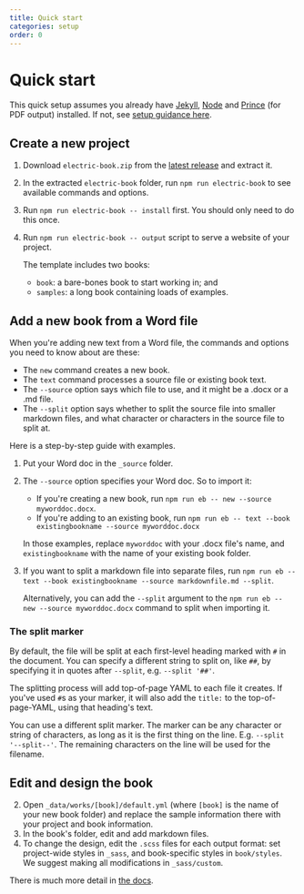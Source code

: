 ```yaml
---
title: Quick start
categories: setup
order: 0
---
```


# Quick start

This quick setup assumes you already have [Jekyll](https://jekyllrb.com/), [Node](https://nodejs.org/) and [Prince](https://www.princexml.com/) (for PDF output) installed. If not, see [setup guidance here](setting-up-your-computer).

## Create a new project

1. Download `electric-book.zip` from the [latest release](https://github.com/electricbookworks/electric-book/releases/latest) and extract it.
2. In the extracted `electric-book` folder, run `npm run electric-book` to see available commands and options.
3. Run `npm run electric-book -- install` first. You should only need to do this once.
4. Run `npm run electric-book -- output` script to serve a website of your project.

   The template includes two books:
   - `book`: a bare-bones book to start working in; and
   - `samples`: a long book containing loads of examples.

## Add a new book from a Word file

When you're adding new text from a Word file, the commands and options you need to know about are these:

- The `new` command creates a new book.
- The `text` command processes a source file or existing book text.
- The `--source` option says which file to use, and it might be a .docx or a .md file.
- The `--split` option says whether to split the source file into smaller markdown files, and what character or characters in the source file to split at.

Here is a step-by-step guide with examples.

1. Put your Word doc in the `_source` folder.
2. The `--source` option specifies your Word doc. So to import it:
   - If you're creating a new book, run `npm run eb -- new --source myworddoc.docx`.
   - If you're adding to an existing book, run `npm run eb -- text --book existingbookname --source myworddoc.docx`

   In those examples, replace `myworddoc` with your .docx file's name, and `existingbookname` with the name of your existing book folder.
3. If you want to split a markdown file into separate files, run `npm run eb -- text --book existingbookname --source markdownfile.md --split`.

   Alternatively, you can add the `--split` argument to the `npm run eb -- new --source myworddoc.docx` command to split when importing it.

### The split marker

By default, the file will be split at each first-level heading marked with `#` in the document. You can specify a different string to split on, like `##`, by specifying it in quotes after `--split`, e.g. `--split '##'`.

The splitting process will add top-of-page YAML to each file it creates. If you've used `#`s as your marker, it will also add the `title:` to the top-of-page-YAML, using that heading's text.

You can use a different split marker. The marker can be any character or string of characters, as long as it is the first thing on the line. E.g. `--split '--split--'`. The remaining characters on the line will be used for the filename.

## Edit and design the book

2. Open `_data/works/[book]/default.yml` (where `[book]` is the name of your new book folder) and replace the sample information there with your project and book information.
3. In the book's folder, edit and add markdown files.
4. To change the design, edit the `.scss` files for each output format: set project-wide styles in `_sass`, and book-specific styles in `book/styles`. We suggest making all modifications in `_sass/custom`.

There is much more detail in [the docs](../).
